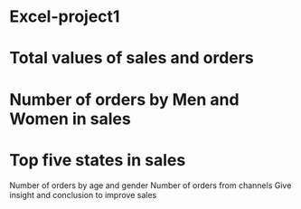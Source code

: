 # Excel-project1
# Total values of sales and orders
# Number of orders by Men and Women in sales
# Top five states in sales
Number of orders by age and gender 
Number of orders from channels
Give insight and conclusion to improve sales
